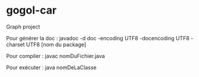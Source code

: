 # gogol-car
Graph project

Pour générer la doc :
javadoc -d doc -encoding UTF8 -docencoding UTF8  -charset UTF8 [nom du package]

Pour compiler :
javac nomDuFichier.java

Pour exécuter :
java nomDeLaClasse

